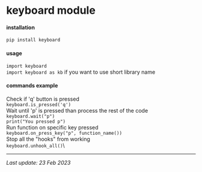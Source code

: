 # keyboard module

#### installation
```pip install keyboard```

#### usage
```import keyboard```\
```import keyboard as kb``` if you want to use short library name

#### commands example
Check if 'q' button is pressed\
```keyboard.is_pressed('q')```\
Wait until 'p' is pressed than process the rest of the code\
`keyboard.wait("p")`\
`print("You pressed p")`\
Run function on specific key pressed\
```keyboard.on_press_key("p", function_name())```\
Stop all the "hooks" from working\
```keyboard.unhook_all()```\

---
_Last update: 23 Feb 2023_ 